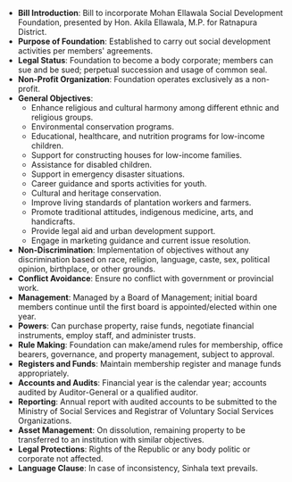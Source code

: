 - **Bill Introduction**: Bill to incorporate Mohan Ellawala Social Development Foundation, presented by Hon. Akila Ellawala, M.P. for Ratnapura District.
- **Purpose of Foundation**: Established to carry out social development activities per members' agreements.
- **Legal Status**: Foundation to become a body corporate; members can sue and be sued; perpetual succession and usage of common seal.
- **Non-Profit Organization**: Foundation operates exclusively as a non-profit.
- **General Objectives**:
  - Enhance religious and cultural harmony among different ethnic and religious groups.
  - Environmental conservation programs.
  - Educational, healthcare, and nutrition programs for low-income children.
  - Support for constructing houses for low-income families.
  - Assistance for disabled children.
  - Support in emergency disaster situations.
  - Career guidance and sports activities for youth.
  - Cultural and heritage conservation.
  - Improve living standards of plantation workers and farmers.
  - Promote traditional attitudes, indigenous medicine, arts, and handicrafts.
  - Provide legal aid and urban development support.
  - Engage in marketing guidance and current issue resolution.
- **Non-Discrimination**: Implementation of objectives without any discrimination based on race, religion, language, caste, sex, political opinion, birthplace, or other grounds.
- **Conflict Avoidance**: Ensure no conflict with government or provincial work.
- **Management**: Managed by a Board of Management; initial board members continue until the first board is appointed/elected within one year.
- **Powers**: Can purchase property, raise funds, negotiate financial instruments, employ staff, and administer trusts.
- **Rule Making**: Foundation can make/amend rules for membership, office bearers, governance, and property management, subject to approval.
- **Registers and Funds**: Maintain membership register and manage funds appropriately.
- **Accounts and Audits**: Financial year is the calendar year; accounts audited by Auditor-General or a qualified auditor.
- **Reporting**: Annual report with audited accounts to be submitted to the Ministry of Social Services and Registrar of Voluntary Social Services Organizations.
- **Asset Management**: On dissolution, remaining property to be transferred to an institution with similar objectives.
- **Legal Protections**: Rights of the Republic or any body politic or corporate not affected.
- **Language Clause**: In case of inconsistency, Sinhala text prevails.